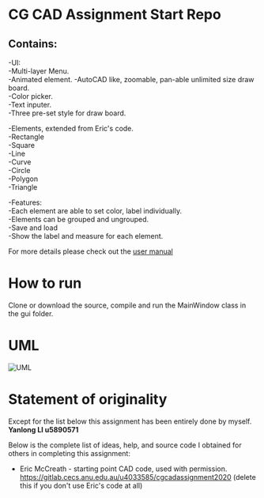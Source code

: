 # CG CAD Assignment Start Repo

## Contains:
-UI:<br>
    -Multi-layer Menu.<br>
    -Animated element.
    -AutoCAD like, zoomable, pan-able unlimited size draw board.<br>
    -Color picker.<br>
    -Text inputer.<br>
    -Three pre-set style for draw board.<br>

-Elements, extended from Eric's code.<br>
    -Rectangle<br>
    -Square<br>
    -Line<br>
    -Curve<br>
    -Circle<br>
    -Polygon<br>
    -Triangle<br>

-Features:<br>
    -Each element are able to set color, label individually.<br>
    -Elements can be grouped and ungrouped.<br>
    -Save and load<br>
    -Show the label and measure for each element.<br>

For more details please check out the [user manual](https://gitlab.cecs.anu.edu.au/u5890571/cgcadassignment2020/-/blob/master/User_manual.pdf)

# How to run
Clone or download the source, compile and run the MainWindow class in the gui folder.<br>

# UML
![UML](/blob/master/uml.png)
# Statement of originality 

Except for the list below this assignment has been entirely done by myself.  
__Yanlong LI u5890571__
 
Below is the complete list of ideas, help, and source code I obtained for others in completing this assignment:
+ Eric McCreath - starting point CAD code,  used with permission. https://gitlab.cecs.anu.edu.au/u4033585/cgcadassignment2020  (delete this if you don't use Eric's code at all) 
